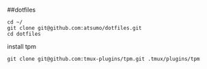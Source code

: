 ##dotfiles 
```
cd ~/
git clone git@github.com:atsumo/dotfiles.git
cd dotfiles
```

install tpm
```
git clone git@github.com:tmux-plugins/tpm.git .tmux/plugins/tpm
```

